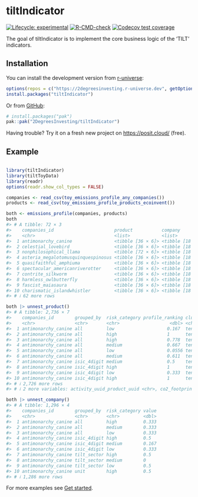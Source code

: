 
<!-- README.md is generated from README.Rmd. Please edit that file -->

# tiltIndicator

<!-- badges: start -->

[![Lifecycle:
experimental](https://img.shields.io/badge/lifecycle-experimental-orange.svg)](https://lifecycle.r-lib.org/articles/stages.html#experimental)
[![R-CMD-check](https://github.com/2DegreesInvesting/tiltIndicator/actions/workflows/R-CMD-check.yaml/badge.svg)](https://github.com/2DegreesInvesting/tiltIndicator/actions/workflows/R-CMD-check.yaml)
[![Codecov test
coverage](https://codecov.io/gh/2DegreesInvesting/tiltIndicator/branch/main/graph/badge.svg)](https://app.codecov.io/gh/2DegreesInvesting/tiltIndicator?branch=main)
<!-- badges: end -->

The goal of tiltIndicator is to implement the core business logic of the
‘TILT’ indicators.

## Installation

You can install the development version from
[r-universe](https://r-universe.dev/):

``` r
options(repos = c("https://2degreesinvesting.r-universe.dev", getOption("repos")))
install.packages("tiltIndicator")
```

Or from [GitHub](https://github.com/):

``` r
# install.packages("pak")
pak::pak("2DegreesInvesting/tiltIndicator")
```

Having trouble? Try it on a fresh new project on <https://posit.cloud/>
(free).

## Example

``` r

library(tiltIndicator)
library(tiltToyData)
library(readr)
options(readr.show_col_types = FALSE)

companies <- read_csv(toy_emissions_profile_any_companies())
products <- read_csv(toy_emissions_profile_products_ecoinvent())

both <- emissions_profile(companies, products)
both
#> # A tibble: 72 × 3
#>    companies_id                       product           company          
#>    <chr>                              <list>            <list>           
#>  1 antimonarchy_canine                <tibble [36 × 6]> <tibble [18 × 3]>
#>  2 celestial_lovebird                 <tibble [36 × 6]> <tibble [18 × 3]>
#>  3 nonphilosophical_llama             <tibble [72 × 6]> <tibble [18 × 3]>
#>  4 asteria_megalotomusquinquespinosus <tibble [36 × 6]> <tibble [18 × 3]>
#>  5 quasifaithful_amphiuma             <tibble [36 × 6]> <tibble [18 × 3]>
#>  6 spectacular_americanriverotter     <tibble [36 × 6]> <tibble [18 × 3]>
#>  7 contrite_silkworm                  <tibble [36 × 6]> <tibble [18 × 3]>
#>  8 harmless_owlbutterfly              <tibble [36 × 6]> <tibble [18 × 3]>
#>  9 fascist_maiasaura                  <tibble [36 × 6]> <tibble [18 × 3]>
#> 10 charismatic_islandwhistler         <tibble [36 × 6]> <tibble [18 × 3]>
#> # ℹ 62 more rows

both |> unnest_product()
#> # A tibble: 2,736 × 7
#>    companies_id        grouped_by  risk_category profile_ranking clustered
#>    <chr>               <chr>       <chr>                   <dbl> <chr>    
#>  1 antimonarchy_canine all         low                    0.167  tent     
#>  2 antimonarchy_canine all         high                   1      tent     
#>  3 antimonarchy_canine all         high                   0.778  tent     
#>  4 antimonarchy_canine all         medium                 0.667  tent     
#>  5 antimonarchy_canine all         low                    0.0556 tent     
#>  6 antimonarchy_canine all         medium                 0.611  tent     
#>  7 antimonarchy_canine isic_4digit medium                 0.5    tent     
#>  8 antimonarchy_canine isic_4digit high                   1      tent     
#>  9 antimonarchy_canine isic_4digit low                    0.333  tent     
#> 10 antimonarchy_canine isic_4digit high                   1      tent     
#> # ℹ 2,726 more rows
#> # ℹ 2 more variables: activity_uuid_product_uuid <chr>, co2_footprint <dbl>

both |> unnest_company()
#> # A tibble: 1,296 × 4
#>    companies_id        grouped_by  risk_category value
#>    <chr>               <chr>       <chr>         <dbl>
#>  1 antimonarchy_canine all         high          0.333
#>  2 antimonarchy_canine all         medium        0.333
#>  3 antimonarchy_canine all         low           0.333
#>  4 antimonarchy_canine isic_4digit high          0.5  
#>  5 antimonarchy_canine isic_4digit medium        0.167
#>  6 antimonarchy_canine isic_4digit low           0.333
#>  7 antimonarchy_canine tilt_sector high          0.5  
#>  8 antimonarchy_canine tilt_sector medium        0    
#>  9 antimonarchy_canine tilt_sector low           0.5  
#> 10 antimonarchy_canine unit        high          0.5  
#> # ℹ 1,286 more rows
```

For more examples see [Get
started](https://2degreesinvesting.github.io/tiltIndicator/articles/tiltIndicator.html).
